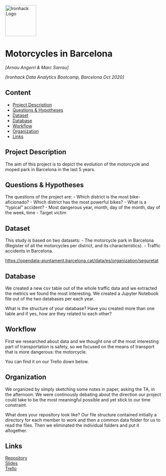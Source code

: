 <img src="https://bit.ly/2VnXWr2" alt="Ironhack Logo" width="100"/>

# Motorcycles in Barcelona
*[Arnau Angerri & Marc Sarrau]*

*[Ironhack Data Analytics Bootcamp, Barcelona Oct 2020]*

## Content
- [Project Description](#project-description)
- [Questions & Hypotheses](#questions-hypotheses)
- [Dataset](#dataset)
- [Database](#database)
- [Workflow](#workflow)
- [Organization](#organization)
- [Links](#links)


## Project Description
The aim of this project is to depict the evolution of the motorcycle and moped park in Barcelona in the last 5 years.  

## Questions & Hypotheses
The questions of the project are:
    - Which district is the most bike-aficionado?
    - Which district has the most powerful bikes?
    - What is a "typical" accident?
        - Most dangerous year, month, day of the month, day of the week, time
        - Target victim


## Dataset
This study is based on two datasets:
    - The motorcycle park in Barcelona (Register of all the motorcycles per district, and its characteristics).
    - Traffic accidents in Barcelona.
    
https://opendata-ajuntament.barcelona.cat/data/es/organization/seguretat

## Database
We created a new csv table out of the whole traffic data and we extracted the metrics we found the most interesting. We created a Jupyter Notebook file out of the two databases per each year. 

What is the structure of your database? Have you created more than one table and if yes, how are they related to each other? 

## Workflow
First we researched about data and we thought one of the most interesting part of transportation is safety, so we focused on the means of transport that is more dangerous: the motorcycle.

You can find it on our Trello down below.

## Organization
We organized by simply sketching some notes in paper, asking the TA, in the afternoon. We were continously debating about the direction our project could take to be the most meaningful possible and yet stick to our time constraint.

What does your repository look like?
Our file structure contained initially a directory for each member to work and then a common data folder for us to read the files. Then we eliminated the individual folders and put it altogether.

## Links

[Repository](https://github.com/)  
[Slides](https://docs.google.com/presentation/d/1p3oWzbkyz1J2zo023AFjopMHWACicgOnzUpZXOUhzaM/edit?usp=sharing)  
[Trello](https://trello.com/b/HMXnaMkn/project-2-arnau-marc)  
